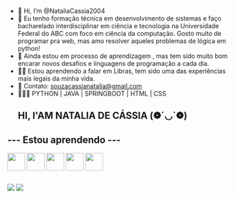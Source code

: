 - 👋 Hi, I’m @NataliaCassia2004
- 👀 Eu tenho formação técnica em desenvolvimento de sistemas e faço bacharelado interdisciplinar em ciência e tecnologia na Universidade Federal do ABC com foco em ciência da computação. Gosto muito de programar pra web, mas amo resolver aqueles problemas de lógica em python!
- 🎒 Ainda estou em processo de aprendizagem , mas tem sido muito bom encarar novos desafios e linguagens de programação a cada dia.
- 🤘🏽 Estou aprendendo a falar em Libras, tem sido uma das experiências mais legais da minha vida.
- 📱 Contato: souzacassianatalia@gmail.com
- 👩🏽‍💻 PYTHON | JAVA | SPRINGBOOT | HTML | CSS
  ## HI, I'AM NATALIA DE CÁSSIA (❁´◡`❁)

<!---
NataliaCassia2004/NataliaCassia2004 is a ✨ special ✨ repository because its `README.md` (this file) appears on your GitHub profile.
You can click the Preview link to take a look at your changes.
--->
## --- Estou aprendendo ---
 <div>
<img align="center" src="https://cdn.jsdelivr.net/gh/devicons/devicon/icons/java/java-original.svg" width="40" height="40" />
<img align="center" src="https://cdn.jsdelivr.net/gh/devicons/devicon@latest/icons/spring/spring-original.svg" width="40" height="40"  />
<img align="center" src="https://cdn.jsdelivr.net/gh/devicons/devicon@latest/icons/python/python-original.svg" width="40" height="40" />
<img align="center" src="https://cdn.jsdelivr.net/gh/devicons/devicon@latest/icons/html5/html5-original.svg" width="40" height="40" />
<img align="center" src="https://cdn.jsdelivr.net/gh/devicons/devicon@latest/icons/css3/css3-original.svg" width="40" height="40" /> 
 </div>

   ##
 
<div> 
  <a href = "mailto:souzacassianatalia@gmail.com.com"><img src="https://img.shields.io/badge/-Gmail-%23333?style=for-the-badge&logo=gmail&logoColor=white" target="_blank"></a>
  <a href="[https://www.linkedin.com/in/rafaella-ballerini-45875016a](https://www.linkedin.com/in/natalia-de-cassia-souza-74940b1ba/)" target="_blank"><img src="https://img.shields.io/badge/-LinkedIn-%230077B5?style=for-the-badge&logo=linkedin&logoColor=white" target="_blank"></a> 
  
</div>


